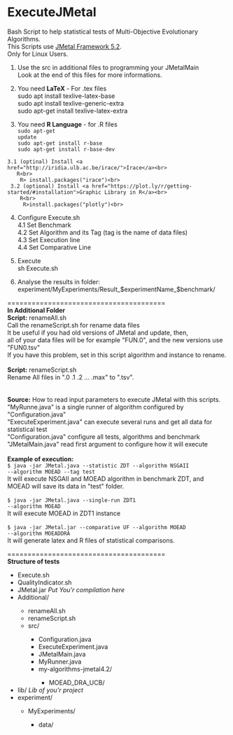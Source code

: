 <html>
<h1> ExecuteJMetal </h1>
Bash Script to help statistical tests of Multi-Objective Evolutionary Algorithms.<br>
This Scripts use <a href="https://jmetal.github.io/jMetal/">JMetal Framework 5.2</a>.<br>
Only for Linux Users.<br>

  1. Use the src in additional files to programming your JMetalMain<br>
 Look at the end of this files for more informations.<br>
  
  2. You need <b>LaTeX</b> - For .tex files<br>
sudo apt install texlive-latex-base<br>
sudo apt install texlive-generic-extra<br>
sudo apt-get install texlive-latex-extra<br>

  3. You need <b>R Language</b> - for .R files<br>
<code>sudo apt-get update</code><br>
<code>sudo apt-get install r-base</code><br>
<code>sudo apt-get install r-base-dev</code><br>

    3.1 (optinal) Install <a href="http://iridia.ulb.ac.be/irace/">Irace</a><br>
       R<br>
        R> install.packages("irace")<br>
	 3.2 (optional) Install <a href="https://plot.ly/r/getting-started/#installation">Graphic Library in R</a><br>
		R<br>
		 R>install.packages("plotly")<br>

  4. Configure Execute.sh<br>
    4.1 Set Benchmark<br>
    4.2 Set Algorithm and its Tag (tag is the name of data files)<br>
    4.3 Set Execution line<br>
    4.4 Set Comparative Line<br>
    
  5. Execute<br>
sh Execute.sh<br>

  6. Analyse the results in folder: experiment/MyExperiments/Result_$experimentName_$benchmark/

=======================================<br>
<b>In Additional Folder</b><br>
<b>Script:</b> renameAll.sh<br>
Call the renameScript.sh for rename data files<br>
It be useful if you had old versions of JMetal and update, then, <br>
all of your data files will be for example "FUN.0", and the new versions use "FUN0.tsv"<br>
If you have this problem, set in this script algorithm and instance to rename.<br>
<br>
<b>Script:</b> renameScript.sh<br>
Rename All files in ".0 .1 .2  ...  .max" to ".tsv".<br>
<br>
<br>
<b>Source:</b> How to read input parameters to execute JMetal with this scripts.<br>
"MyRunne.java" is a single runner of algorithm configured by "Configuration.java"<br>
"ExecuteExperiment.java" can execute several runs and get all data for statistical test<br>
"Configuration.java" configure all tests, algorithms and benchmark<br>
"JMetalMain.java" read first argument to configure how it will execute<br><br>
<b>Example of execution: </b><br>
<code>$ java -jar JMetal.java --statistic ZDT --algorithm NSGAII --algorithm MOEAD --tag test</code><br>
It will execute NSGAII and MOEAD algorithm in benchmark ZDT, and MOEAD will save its data in "test" folder.<br>
<br>
<code>$ java -jar JMetal.java --single-run ZDT1 --algorithm MOEAD</code><br>
It will execute MOEAD in ZDT1 instance<br>
<br>
<code>$ java -jar JMetal.jar --comparative UF --algorithm MOEAD --algorithm MOEADDRA</code><br>
It will generate latex and R files of statistical comparisons.<br>


=======================================<br>
<b>Structure of tests</b><br>
  <ul>
    <li>Execute.sh</li>
    <li>QualityIndicator.sh</li>
    <li>JMetal.jar <i>Put You'r compilation here</i></li>
    <li>Additional/ </li>
      <ul>
      <li>renameAll.sh</li>
      <li>renameScript.sh</li>
      <li>src/</li>
        <ul>
        <li>Configuration.java</li>
        <li>ExecuteExperiment.java</li>
        <li>JMetalMain.java</li>
        <li>MyRunner.java</li>
        <li>my-algorithms-jmetal4.2/</li>
				<ul>
				<li>MOEAD_DRA_UCB/</li>
				</ul>
        </ul>
      </ul>
    <li>lib/ <i>Lib of you'r project</i></li>
    <li>experiment/</li>
    <ul>
      <li>MyExperiments/</li>
      <ul>
        <li>data/</li>
      </ul>
    </ul>
 </ul>
</html>
